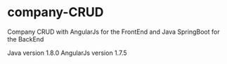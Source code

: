 # company-CRUD

Company CRUD with AngularJs for the FrontEnd and Java SpringBoot for the BackEnd

Java version 1.8.0
AngularJs version 1.7.5
